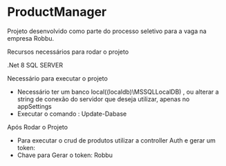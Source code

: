 # ProductManager

Projeto desenvolvido como parte do processo seletivo para a vaga na empresa Robbu.

Recursos necessários para rodar o projeto

 .Net 8
 SQL SERVER
 
Necessário para executar o projeto

- Necessário ter um banco local((localdb)\\MSSQLLocalDB) , ou alterar a string de conexão do servidor que deseja utilizar, apenas no appSettings
- Executar o comando : Update-Dabase

Após Rodar o Projeto
 - Para executar o crud de produtos utilizar a controller Auth e gerar um token:
 - Chave para Gerar o token: Robbu


